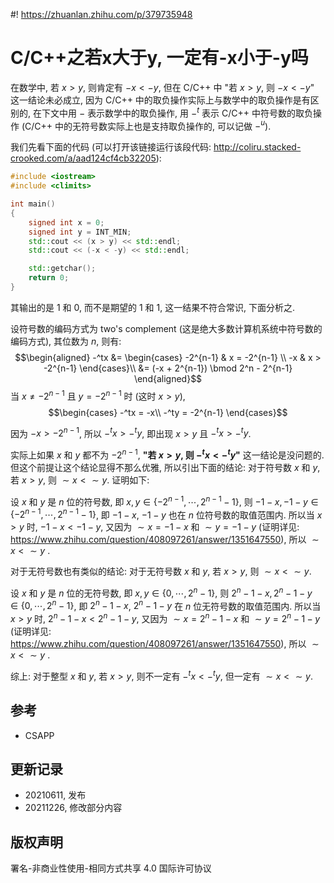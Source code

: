 #! https://zhuanlan.zhihu.com/p/379735948
# C/C++之若x大于y, 一定有-x小于-y吗

在数学中, 若 $x > y$, 则肯定有 $-x < -y$, 但在 C/C++ 中 "若 $x > y$, 则 $-x < -y$" 这一结论未必成立, 因为 C/C++ 中的取负操作实际上与数学中的取负操作是有区别的, 在下文中用 $-$ 表示数学中的取负操作, 用 $-^t$ 表示 C/C++ 中符号数的取负操作 (C/C++ 中的无符号数实际上也是支持取负操作的, 可以记做 $-^u$). 

我们先看下面的代码 (可以打开该链接运行该段代码: <http://coliru.stacked-crooked.com/a/aad124cf4cb32205>):

```c++
#include <iostream>
#include <climits>

int main()
{
    signed int x = 0;
    signed int y = INT_MIN;
    std::cout << (x > y) << std::endl;
    std::cout << (-x < -y) << std::endl;

    std::getchar();
    return 0;
}
```
其输出的是 1 和 0, 而不是期望的 1 和 1, 这一结果不符合常识, 下面分析之.

设符号数的编码方式为 two's complement (这是绝大多数计算机系统中符号数的编码方式), 其位数为 $n$, 则有:
$$\begin{aligned}
-^tx 
&= \begin{cases}
    -2^{n-1} & x = -2^{n-1} \\
    -x       & x > -2^{n-1}
    \end{cases}\\
&= (-x + 2^{n-1}) \bmod 2^n - 2^{n-1}
\end{aligned}$$
当 $x \neq -2^{n-1}$ 且 $y = -2^{n-1}$ 时 (这时 $x > y$), 
$$\begin{cases}
-^tx = -x\\
-^ty = -2^{n-1}
\end{cases}$$

因为 $-x > -2^{n-1}$, 所以  $-^tx > -^ty$, 即出现 $x > y$ 且 $-^tx > -^ty$. 

实际上如果 $x$ 和 $y$ 都不为 $-2^{n-1}$, **"若 $x > y$, 则 $-^t x < -^t y$"** 这一结论是没问题的. 但这个前提让这个结论显得不那么优雅, 所以引出下面的结论: 对于符号数 $x$ 和 $y$, 若 $x > y$, 则 $\sim x < \sim y$. 证明如下:

设 $x$ 和 $y$ 是 $n$ 位的符号数, 即 $x, y \in \{-2^{n-1}, \cdots, 2^{n-1} - 1\}$, 则 $-1 - x, -1 - y \in \{-2^{n-1}, \cdots, 2^{n-1} - 1\}$, 即 $-1 - x$, $-1 - y$ 也在 $n$ 位符号数的取值范围内. 所以当 $x > y$ 时, $-1 - x < -1 - y$, 又因为 $\sim x = -1 - x$ 和 $\sim y = -1 - y$ (证明详见: <https://www.zhihu.com/question/408097261/answer/1351647550>), 所以 $\sim x < \sim y$ .

对于无符号数也有类似的结论: 对于无符号数 $x$ 和 $y$, 若 $x > y$, 则 $\sim x < \sim y$. 

设 $x$ 和 $y$ 是 $n$ 位的无符号数, 即 $x, y \in \{0, \cdots, 2^n - 1\}$, 则 $2^n - 1 - x,  2^n - 1 - y \in \{0, \cdots, 2^n - 1\}$, 即 $2^n - 1 - x$, $2^n - 1 - y$ 在 $n$ 位无符号数的取值范围内. 所以当 $x > y$ 时, $2^n - 1 - x < 2^n - 1 - y$, 又因为 $\sim x = 2^n - 1 - x$ 和 $\sim y = 2^n - 1 - y$ (证明详见: <https://www.zhihu.com/question/408097261/answer/1351647550>), 所以 $\sim x < \sim y$ .

综上: 对于整型 $x$ 和 $y$, 若 $x > y$, 则不一定有  $-^t x < -^t y$, 但一定有 $\sim x < \sim y$.

## 参考
- CSAPP

## 更新记录
- 20210611, 发布
- 20211226, 修改部分内容

## 版权声明
署名-非商业性使用-相同方式共享 4.0 国际许可协议
